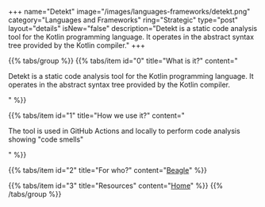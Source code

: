+++
name="Detekt"
image="/images/languages-frameworks/detekt.png"
category="Languages and Frameworks"
ring="Strategic"
type="post"
layout="details"
isNew="false"
description="Detekt is a static code analysis tool for the Kotlin programming language. It operates in the abstract syntax tree provided by the Kotlin compiler."
+++

{{% tabs/group %}}
  {{% tabs/item id="0" title="What is it?" content="<p>Detekt is a static code analysis tool for the Kotlin programming language. It operates in the abstract syntax tree provided by the Kotlin compiler.</p>" %}}

  {{% tabs/item id="1" title="How we use it?" content="<p>The tool is used in GitHub Actions and locally to perform code analysis showing \"code smells\"</p>" %}}

  {{% tabs/item id="2" title="For who?" content="<a href='https://usebeagle.io/' target='_blank'>Beagle</a>" %}}

  {{% tabs/item id="3" title="Resources" content="<a href='https://github.com/detekt/detekt' target='_blank'>Home</a>" %}}
{{% /tabs/group %}}
